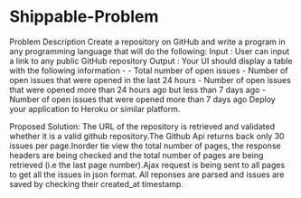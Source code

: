 # Shippable-Problem
Problem Description   Create a repository on GitHub and write a program in any programming language that will do the following:   Input : User can input a link to any public GitHub repository  Output :  Your UI should display a table with the following information -  - Total number of open issues  - Number of open issues that were opened in the last 24 hours  - Number of open issues that were opened more than 24 hours ago but less than 7 days ago  - Number of open issues that were opened more than 7 days ago   Deploy your application to Heroku or similar platform. 

Proposed Solution:
The URL of the repository is retrieved and validated whether it is a valid github repository.The Github Api returns back only 30 issues per page.Inorder tie view the total number of pages, the response headers are being checked and the total number of pages are being retrieved (i.e the last page number).Ajax request is being sent to all pages to get all the issues in json format. All reponses are parsed and issues are saved by checking their created_at timestamp.

